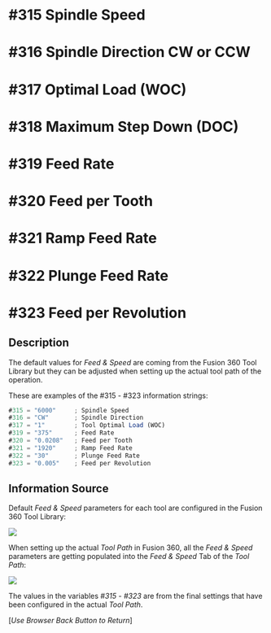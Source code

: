 # #315 Spindle Speed
# #316 Spindle Direction CW or CCW
# #317 Optimal Load (WOC)
# #318 Maximum Step Down (DOC)
# #319 Feed Rate
# #320 Feed per Tooth
# #321 Ramp Feed Rate
# #322 Plunge Feed Rate
# #323 Feed per Revolution

## Description
The default values for *Feed & Speed* are coming from the Fusion 360 Tool Library but they can be adjusted when setting up the actual tool path of the operation. 

These are examples of the #315 - #323 information strings:

```javascript
#315 = "6000"     ; Spindle Speed
#316 = "CW"       ; Spindle Direction
#317 = "1"        ; Tool Optimal Load (WOC)
#319 = "375"      ; Feed Rate
#320 = "0.0208"   ; Feed per Tooth
#321 = "1920"     ; Ramp Feed Rate
#322 = "30"       ; Plunge Feed Rate
#323 = "0.005"    ; Feed per Revolution
```

## Information Source
Default *Feed & Speed* parameters for each tool are configured in the Fusion 360 Tool Library:

![](/images/pp038.PNG)

When setting up the actual *Tool Path* in Fusion 360, all the *Feed & Speed* parameters are getting populated into the *Feed & Speed* Tab of the *Tool Path*:

![](/images/pp039.PNG)

The values in the variables *#315 - #323* are from the final settings that have been configured in the actual *Tool Path*.



[*Use Browser Back Button to Return*]